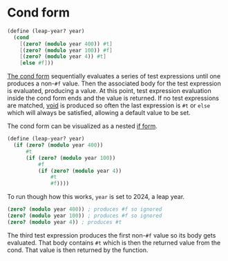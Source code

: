 # Cond form

```scheme
(define (leap-year? year)
  (cond
    [(zero? (modulo year 400)) #t]
    [(zero? (modulo year 100)) #f]
    [(zero? (modulo year 4)) #t]
    [else #f]))
```

[The cond form][cond-form] sequentially evaluates a series of test expressions until one produces a non-`#f` value.
Then the associated body for the test expression is evaluated, producing a value.
At this point, test expression evaluation inside the cond form ends and the value is returned.
If no test expressions are matched, [void][void-constant] is produced so often
the last expression is `#t` or `else` which will always be satisfied, allowing a default value to be set.

The cond form can be visualized as a nested [if form][if-form].

```scheme
(define (leap-year? year)
  (if (zero? (modulo year 400))
      #t
      (if (zero? (modulo year 100))
          #f
          (if (zero? (modulo year 4))
              #t
              #f))))
```

To run though how this works, `year` is set to 2024, a leap year.

```scheme
(zero? (modulo year 400)) ; produces #f so ignored
(zero? (modulo year 100)) ; produces #f so ignored
(zero? (modulo year 4)) ; produces #t
```

The third test expression produces the first non-`#f` value so its body gets evaluated.
That body contains `#t` which is then the returned value from the cond.
That value is then returned by the function.


[cond-form]: https://docs.racket-lang.org/guide/conditionals.html#%28part._cond%29
[void-constant]: https://docs.racket-lang.org/reference/void.html#%28def._%28%28quote._~23~25kernel%29._void%29%29
[if-form]: https://docs.racket-lang.org/reference/if.html
